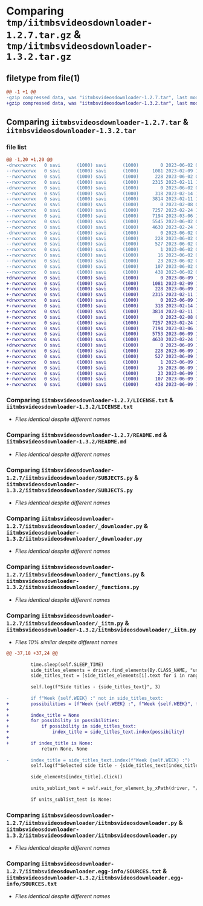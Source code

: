 # Comparing `tmp/iitmbsvideosdownloader-1.2.7.tar.gz` & `tmp/iitmbsvideosdownloader-1.3.2.tar.gz`

## filetype from file(1)

```diff
@@ -1 +1 @@
-gzip compressed data, was "iitmbsvideosdownloader-1.2.7.tar", last modified: Fri Jun  2 07:44:10 2023, max compression
+gzip compressed data, was "iitmbsvideosdownloader-1.3.2.tar", last modified: Fri Jun  9 12:42:05 2023, max compression
```

## Comparing `iitmbsvideosdownloader-1.2.7.tar` & `iitmbsvideosdownloader-1.3.2.tar`

### file list

```diff
@@ -1,20 +1,20 @@
-drwxrwxrwx   0 savi      (1000) savi      (1000)        0 2023-06-02 07:44:10.697019 iitmbsvideosdownloader-1.2.7/
--rwxrwxrwx   0 savi      (1000) savi      (1000)     1081 2023-02-09 17:48:29.000000 iitmbsvideosdownloader-1.2.7/LICENSE.txt
--rwxrwxrwx   0 savi      (1000) savi      (1000)      228 2023-06-02 07:44:10.697019 iitmbsvideosdownloader-1.2.7/PKG-INFO
--rwxrwxrwx   0 savi      (1000) savi      (1000)     2315 2023-02-11 12:05:04.000000 iitmbsvideosdownloader-1.2.7/README.md
-drwxrwxrwx   0 savi      (1000) savi      (1000)        0 2023-06-02 07:44:09.993177 iitmbsvideosdownloader-1.2.7/iitmbsvideosdownloader/
--rwxrwxrwx   0 savi      (1000) savi      (1000)      318 2023-02-14 19:22:42.000000 iitmbsvideosdownloader-1.2.7/iitmbsvideosdownloader/SITES.py
--rwxrwxrwx   0 savi      (1000) savi      (1000)     3814 2023-02-11 11:11:49.000000 iitmbsvideosdownloader-1.2.7/iitmbsvideosdownloader/SUBJECTS.py
--rwxrwxrwx   0 savi      (1000) savi      (1000)        0 2023-02-08 09:47:19.000000 iitmbsvideosdownloader-1.2.7/iitmbsvideosdownloader/__init__.py
--rwxrwxrwx   0 savi      (1000) savi      (1000)     7257 2023-02-24 19:05:01.000000 iitmbsvideosdownloader-1.2.7/iitmbsvideosdownloader/_downloader.py
--rwxrwxrwx   0 savi      (1000) savi      (1000)     7194 2023-03-06 19:44:07.000000 iitmbsvideosdownloader-1.2.7/iitmbsvideosdownloader/_functions.py
--rwxrwxrwx   0 savi      (1000) savi      (1000)     5545 2023-06-02 07:35:29.000000 iitmbsvideosdownloader-1.2.7/iitmbsvideosdownloader/_iitm.py
--rwxrwxrwx   0 savi      (1000) savi      (1000)     4630 2023-02-24 18:59:02.000000 iitmbsvideosdownloader-1.2.7/iitmbsvideosdownloader/iitmbsvideosdownloader.py
-drwxrwxrwx   0 savi      (1000) savi      (1000)        0 2023-06-02 07:44:10.555683 iitmbsvideosdownloader-1.2.7/iitmbsvideosdownloader.egg-info/
--rwxrwxrwx   0 savi      (1000) savi      (1000)      228 2023-06-02 07:44:02.000000 iitmbsvideosdownloader-1.2.7/iitmbsvideosdownloader.egg-info/PKG-INFO
--rwxrwxrwx   0 savi      (1000) savi      (1000)      527 2023-06-02 07:44:03.000000 iitmbsvideosdownloader-1.2.7/iitmbsvideosdownloader.egg-info/SOURCES.txt
--rwxrwxrwx   0 savi      (1000) savi      (1000)        1 2023-06-02 07:44:02.000000 iitmbsvideosdownloader-1.2.7/iitmbsvideosdownloader.egg-info/dependency_links.txt
--rwxrwxrwx   0 savi      (1000) savi      (1000)       16 2023-06-02 07:44:02.000000 iitmbsvideosdownloader-1.2.7/iitmbsvideosdownloader.egg-info/requires.txt
--rwxrwxrwx   0 savi      (1000) savi      (1000)       23 2023-06-02 07:44:02.000000 iitmbsvideosdownloader-1.2.7/iitmbsvideosdownloader.egg-info/top_level.txt
--rwxrwxrwx   0 savi      (1000) savi      (1000)      107 2023-06-02 07:44:10.728621 iitmbsvideosdownloader-1.2.7/setup.cfg
--rwxrwxrwx   0 savi      (1000) savi      (1000)      438 2023-06-02 07:38:49.000000 iitmbsvideosdownloader-1.2.7/setup.py
+drwxrwxrwx   0 savi      (1000) savi      (1000)        0 2023-06-09 12:42:05.747823 iitmbsvideosdownloader-1.3.2/
+-rwxrwxrwx   0 savi      (1000) savi      (1000)     1081 2023-02-09 17:48:29.000000 iitmbsvideosdownloader-1.3.2/LICENSE.txt
+-rwxrwxrwx   0 savi      (1000) savi      (1000)      228 2023-06-09 12:42:05.754822 iitmbsvideosdownloader-1.3.2/PKG-INFO
+-rwxrwxrwx   0 savi      (1000) savi      (1000)     2315 2023-02-11 12:05:04.000000 iitmbsvideosdownloader-1.3.2/README.md
+drwxrwxrwx   0 savi      (1000) savi      (1000)        0 2023-06-09 12:42:04.972865 iitmbsvideosdownloader-1.3.2/iitmbsvideosdownloader/
+-rwxrwxrwx   0 savi      (1000) savi      (1000)      318 2023-02-14 19:22:42.000000 iitmbsvideosdownloader-1.3.2/iitmbsvideosdownloader/SITES.py
+-rwxrwxrwx   0 savi      (1000) savi      (1000)     3814 2023-02-11 11:11:49.000000 iitmbsvideosdownloader-1.3.2/iitmbsvideosdownloader/SUBJECTS.py
+-rwxrwxrwx   0 savi      (1000) savi      (1000)        0 2023-02-08 09:47:19.000000 iitmbsvideosdownloader-1.3.2/iitmbsvideosdownloader/__init__.py
+-rwxrwxrwx   0 savi      (1000) savi      (1000)     7257 2023-02-24 19:05:01.000000 iitmbsvideosdownloader-1.3.2/iitmbsvideosdownloader/_downloader.py
+-rwxrwxrwx   0 savi      (1000) savi      (1000)     7194 2023-03-06 19:44:07.000000 iitmbsvideosdownloader-1.3.2/iitmbsvideosdownloader/_functions.py
+-rwxrwxrwx   0 savi      (1000) savi      (1000)     5753 2023-06-09 12:36:33.000000 iitmbsvideosdownloader-1.3.2/iitmbsvideosdownloader/_iitm.py
+-rwxrwxrwx   0 savi      (1000) savi      (1000)     4630 2023-02-24 18:59:02.000000 iitmbsvideosdownloader-1.3.2/iitmbsvideosdownloader/iitmbsvideosdownloader.py
+drwxrwxrwx   0 savi      (1000) savi      (1000)        0 2023-06-09 12:42:05.626186 iitmbsvideosdownloader-1.3.2/iitmbsvideosdownloader.egg-info/
+-rwxrwxrwx   0 savi      (1000) savi      (1000)      228 2023-06-09 12:41:56.000000 iitmbsvideosdownloader-1.3.2/iitmbsvideosdownloader.egg-info/PKG-INFO
+-rwxrwxrwx   0 savi      (1000) savi      (1000)      527 2023-06-09 12:41:57.000000 iitmbsvideosdownloader-1.3.2/iitmbsvideosdownloader.egg-info/SOURCES.txt
+-rwxrwxrwx   0 savi      (1000) savi      (1000)        1 2023-06-09 12:41:56.000000 iitmbsvideosdownloader-1.3.2/iitmbsvideosdownloader.egg-info/dependency_links.txt
+-rwxrwxrwx   0 savi      (1000) savi      (1000)       16 2023-06-09 12:41:56.000000 iitmbsvideosdownloader-1.3.2/iitmbsvideosdownloader.egg-info/requires.txt
+-rwxrwxrwx   0 savi      (1000) savi      (1000)       23 2023-06-09 12:41:56.000000 iitmbsvideosdownloader-1.3.2/iitmbsvideosdownloader.egg-info/top_level.txt
+-rwxrwxrwx   0 savi      (1000) savi      (1000)      107 2023-06-09 12:42:05.783512 iitmbsvideosdownloader-1.3.2/setup.cfg
+-rwxrwxrwx   0 savi      (1000) savi      (1000)      438 2023-06-09 12:39:27.000000 iitmbsvideosdownloader-1.3.2/setup.py
```

### Comparing `iitmbsvideosdownloader-1.2.7/LICENSE.txt` & `iitmbsvideosdownloader-1.3.2/LICENSE.txt`

 * *Files identical despite different names*

### Comparing `iitmbsvideosdownloader-1.2.7/README.md` & `iitmbsvideosdownloader-1.3.2/README.md`

 * *Files identical despite different names*

### Comparing `iitmbsvideosdownloader-1.2.7/iitmbsvideosdownloader/SUBJECTS.py` & `iitmbsvideosdownloader-1.3.2/iitmbsvideosdownloader/SUBJECTS.py`

 * *Files identical despite different names*

### Comparing `iitmbsvideosdownloader-1.2.7/iitmbsvideosdownloader/_downloader.py` & `iitmbsvideosdownloader-1.3.2/iitmbsvideosdownloader/_downloader.py`

 * *Files identical despite different names*

### Comparing `iitmbsvideosdownloader-1.2.7/iitmbsvideosdownloader/_functions.py` & `iitmbsvideosdownloader-1.3.2/iitmbsvideosdownloader/_functions.py`

 * *Files identical despite different names*

### Comparing `iitmbsvideosdownloader-1.2.7/iitmbsvideosdownloader/_iitm.py` & `iitmbsvideosdownloader-1.3.2/iitmbsvideosdownloader/_iitm.py`

 * *Files 10% similar despite different names*

```diff
@@ -37,18 +37,24 @@
 
         time.sleep(self.SLEEP_TIME)
         side_titles_elements = driver.find_elements(By.CLASS_NAME, "units__items-title")
         side_titles_text = [side_titles_elements[i].text for i in range(len(side_titles_elements))]
 
         self.log(f"Side titles - {side_titles_text}", 3)
 
-        if f"Week {self.WEEK} :" not in side_titles_text:
+        possibilities = [f"Week {self.WEEK} :", f"Week {self.WEEK}", f"Week{self.WEEK}", f"Week {self.WEEK} "]
+
+        index_title = None
+        for possibility in possibilities:
+            if possibility in side_titles_text:
+                index_title = side_titles_text.index(possibility)
+
+        if index_title is None:
             return None, None
 
-        index_title = side_titles_text.index(f"Week {self.WEEK} :")
         self.log(f"Selected side title - {side_titles_text[index_title]}", 3)
 
         side_elements[index_title].click()
 
         units_sublist_test = self.wait_for_element_by_xPath(driver, "//div[contains(@class, 'units__sublist')]/div", 20)
 
         if units_sublist_test is None:
```

### Comparing `iitmbsvideosdownloader-1.2.7/iitmbsvideosdownloader/iitmbsvideosdownloader.py` & `iitmbsvideosdownloader-1.3.2/iitmbsvideosdownloader/iitmbsvideosdownloader.py`

 * *Files identical despite different names*

### Comparing `iitmbsvideosdownloader-1.2.7/iitmbsvideosdownloader.egg-info/SOURCES.txt` & `iitmbsvideosdownloader-1.3.2/iitmbsvideosdownloader.egg-info/SOURCES.txt`

 * *Files identical despite different names*

